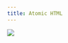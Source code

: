 ```yaml
---
title: Atomic HTML
---
```


<img style="display: block; margin: 0 auto;" src="../periodic-table.webp">
